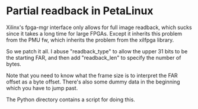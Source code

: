 # Partial readback in PetaLinux

Xilinx's fpga-mgr interface only allows for full image
readback, which sucks since it takes a long time for
large FPGAs. Except it inherits this problem from
the PMU fw, which inherits the problem from the
xilfpga library.

So we patch it all. I abuse "readback_type" to allow the
upper 31 bits to be the starting FAR, and then add
"readback_len" to specify the number of bytes.

Note that you need to know what the frame size is to
interpret the FAR offset as a byte offset. There's also
some dummy data in the beginning which you have to jump
past.

The Python directory contains a script for doing this.
